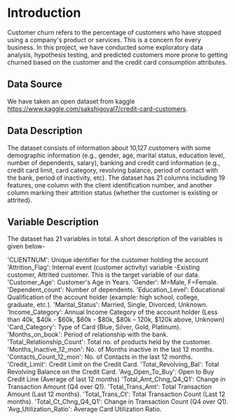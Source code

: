 # Introduction
Customer churn refers to the percentage of customers who have stopped using a company's product or services. This is a concern for every business. In this project,
we have conducted some exploratory data analysis, hypothesis testing, and predicted customers more prone to getting churned based on the customer and the credit card consumption attributes.

## Data Source
We have taken an open dataset from kaggle https://www.kaggle.com/sakshigoyal7/credit-card-customers.

## Data Description
The dataset consists of information about 10,127 customers with some demographic information (e.g., gender, age, marital status, education level, number of dependents, salary), 
banking and credit card information (e.g., credit card limit, card category, revolving balance, period of contact with the bank, period of inactivity, etc). 
The dataset has 21 columns including 19 features, one column with the client identification number, and another column marking their attrition status (whether the customer is existing or attrited).

## Variable Description
The dataset has 21 variables in total. A short description of the variables is given below-

'CLIENTNUM': Unique identifier for the customer holding the account
'Attrition_Flag': Internal event (customer activity) variable -Existing customer, Attrited customer. This is the target variable of our data.
'Customer_Age': Customer's Age in Years.
'Gender': M=Male, F=Female.
'Dependent_count': Number of dependents.
'Education_Level': Educational Qualification of the account holder (example: high school, college, graduate, etc.).
'Marital_Status': Married, Single, Divorced, Unknown.
‘Income_Category’: Annual Income Category of the account holder (Less than 40k, $40k - $60k, $60k - $80k, $80k – 120k, $120k above, Unknown)
'Card_Category': Type of Card (Blue, Silver, Gold, Platinum).
'Months_on_book': Period of relationship with the bank.
'Total_Relationship_Count': Total no. of products held by the customer.
'Months_Inactive_12_mon': No. of Months  inactive in the last 12 months.
'Contacts_Count_12_mon': No. of Contacts in the last 12 months.
'Credit_Limit': Credit Limit on the Credit Card.
'Total_Revolving_Bal': Total Revolving Balance on the Credit Card.
'Avg_Open_To_Buy': Open to Buy Credit Line (Average of last 12 months)
'Total_Amt_Chng_Q4_Q1': Change in Transaction Amount (Q4 over Q1).
'Total_Trans_Amt': Total Transaction Amount (Last 12 months).
'Total_Trans_Ct': Total Transaction Count (Last 12 months).
'Total_Ct_Chng_Q4_Q1': Change in Transaction Count (Q4 over Q1).
'Avg_Utilization_Ratio': Average Card Utilization Ratio.